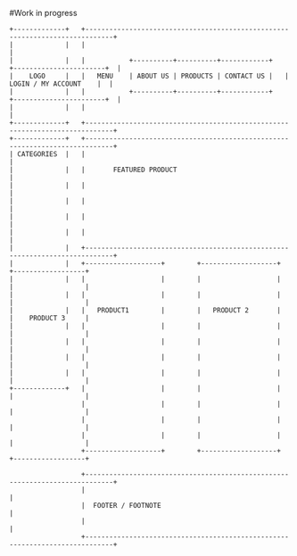 #Work in progress

	+-------------+   +-----------------------------------------------------------------------------+
	|             |   |                                                                             |
	|             |   |           +----------+----------+------------+   +-----------------------+  |
	|    LOGO     |   |   MENU    | ABOUT US | PRODUCTS | CONTACT US |   | LOGIN / MY ACCOUNT    |  |
	|             |   |           +----------+----------+------------+   +-----------------------+  |
	|             |   |                                                                             |
	+-------------+   +-----------------------------------------------------------------------------+
	+-------------+   +-----------------------------------------------------------------------------+
	| CATEGORIES  |   |                                                                             |
	|             |   |       FEATURED PRODUCT                                                      |
	|             |   |                                                                             |
	|             |   |                                                                             |
	|             |   |                                                                             |
	|             |   |                                                                             |
	|             |   +-----------------------------------------------------------------------------+
	|             |   +-------------------+        +-------------------+         +------------------+
	|             |   |                   |        |                   |         |                  |
	|             |   |                   |        |                   |         |                  |
	|             |   |   PRODUCT1        |        |   PRODUCT 2       |         |    PRODUCT 3     |
	|             |   |                   |        |                   |         |                  |
	|             |   |                   |        |                   |         |                  |
	|             |   |                   |        |                   |         |                  |
	|             |   |                   |        |                   |         |                  |
	+-------------+   |                   |        |                   |         |                  |
	                  |                   |        |                   |         |                  |
	                  |                   |        |                   |         |                  |
	                  |                   |        |                   |         |                  |
	                  +-------------------+        +-------------------+         +------------------+

	                  +-----------------------------------------------------------------------------+
	                  |                                                                             |
	                  |  FOOTER / FOOTNOTE                                                          |
	                  |                                                                             |
	                  +-----------------------------------------------------------------------------+

